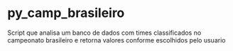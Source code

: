 # py_camp_brasileiro
Script que analisa um banco de dados com times classificados no campeonato brasileiro e retorna valores conforme escolhidos pelo usuario
